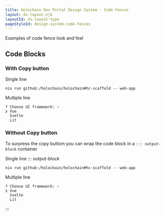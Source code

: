 ```yaml
---
title: Holochain Dev Portal Design System - Code Fences
layout: ds-layout.njk
layoutId: ds-layout-type
pageStyleId: design-system-code-fences
---
```


Examples of code fence look and feel

<div class="code-blocks">

## Code Blocks

### With Copy button

Single line
```shellsession
nix run github:/holochain/holochain#hc-scaffold -- web-app
```

Multiple line
```text
? Choose UI framework: ›
❯ Vue
  Svelte
  Lit
```

### Without Copy button

To surpress the copy buttom you can wrap the code block in a `::: output-block` container

Single line
::: output-block
```shellsession
nix run github:/holochain/holochain#hc-scaffold -- web-app
```

Multiple line
```text
? Choose UI framework: ›
❯ Vue
  Svelte
  Lit
```
:::

</div>